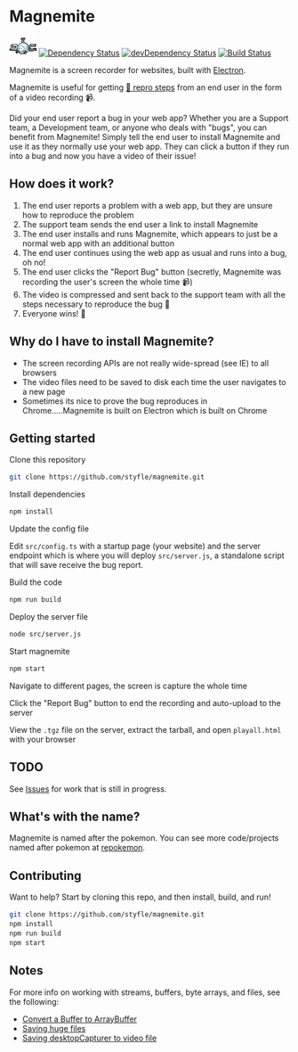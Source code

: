 # Magnemite

![img](img/magnemite.gif)
[![Dependency Status](https://david-dm.org/styfle/magnemite.svg)](https://david-dm.org/styfle/magnemite)
[![devDependency Status](https://david-dm.org/styfle/magnemite/dev-status.svg)](https://david-dm.org/styfle/magnemite#info=devDependencies)
[![Build Status](https://travis-ci.org/styfle/magnemite.svg?branch=master)](https://travis-ci.org/styfle/magnemite)

Magnemite is a screen recorder for websites, built with [Electron](https://electron.atom.io).

Magnemite is useful for getting [🐞 repro steps](https://blogs.msdn.microsoft.com/scottos/2008/08/22/the-value-of-repro-steps-and-why-you-should-care/) from an end user in the form of a video recording 📹.

Did your end user report a bug in your web app? Whether you are a Support team, a Development team, or anyone who deals with "bugs", you can benefit from Magnemite! Simply tell the end user to install Magnemite and use it as they normally use your web app. They can click a button if they run into a bug and now you have a video of their issue!

## How does it work?

1. The end user reports a problem with a web app, but they are unsure how to reproduce the problem
2. The support team sends the end user a link to install Magnemite
3. The end user installs and runs Magnemite, which appears to just be a normal web app with an additional button
4. The end user continues using the web app as usual and runs into a bug, oh no!
5. The end user clicks the "Report Bug" button (secretly, Magnemite was recording the user's screen the whole time 📹)
6. The video is compressed and sent back to the support team with all the steps necessary to reproduce the bug 🐞
7. Everyone wins! 🙌

## Why do I have to install Magnemite?

- The screen recording APIs are not really wide-spread (see IE) to all browsers
- The video files need to be saved to disk each time the user navigates to a new page
- Sometimes its nice to prove the bug reproduces in Chrome.....Magnemite is built on Electron which is built on Chrome

## Getting started

Clone this repository

```sh
git clone https://github.com/styfle/magnemite.git
```

Install dependencies

```sh
npm install
```

Update the config file

Edit `src/config.ts` with a startup page (your website) and the server endpoint which is where you will deploy `src/server.js`, a standalone script that will save receive the bug report.

Build the code

```sh
npm run build
```

Deploy the server file

```sh
node src/server.js
```

Start magnemite

```sh
npm start
```

Navigate to different pages, the screen is capture the whole time

Click the "Report Bug" button to end the recording and auto-upload to the server

View the `.tgz` file on the server, extract the tarball, and open `playall.html` with your browser

## TODO

See [Issues](https://github.com/styfle/magnemite/issues) for work that is still in progress.

## What's with the name?

Magnemite is named after the pokemon. You can see more code/projects named after pokemon at [repokemon](https://cheeaun.github.io/repokemon/).

## Contributing

Want to help? Start by cloning this repo, and then install, build, and run!

```sh
git clone https://github.com/styfle/magnemite.git
npm install
npm run build
npm start
```

## Notes

For more info on working with streams, buffers, byte arrays, and files, see the following:

* [Convert a Buffer to ArrayBuffer](http://stackoverflow.com/a/12101012/266535)
* [Saving huge files](http://stackoverflow.com/a/36523834/266535)
* [Saving desktopCapturer to video file](http://stackoverflow.com/q/36753288/266535)
